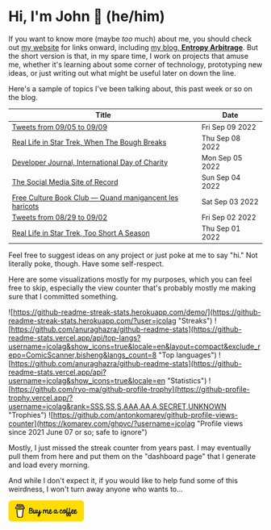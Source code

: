 # Hi, I'm John 👋 (he/him)

If you want to know more (maybe *too* much) about me, you should check out [my website](https://john.colagioia.net/) for links onward, including [my blog, **Entropy Arbitrage**](https://john.colagioia.net/blog).  But the short version is that, in my spare time, I work on projects that amuse me, whether it's learning about some corner of technology, prototyping new ideas, or just writing out what might be useful later on down the line.

Here's a sample of topics I've been talking about, this past week or so on the blog.

|Title|Date|
|-----|-------|
|[Tweets from 09/05 to 09/09](https://john.colagioia.net/blog/2022/09/09/week.html)|Fri Sep 09 2022|
|[Real Life in Star Trek, When The Bough Breaks](https://john.colagioia.net/blog/2022/09/08/bough-breaks.html)|Thu Sep 08 2022|
|[Developer Journal, International Day of Charity](https://john.colagioia.net/blog/2022/09/05/charity.html)|Mon Sep 05 2022|
|[The Social Media Site of Record](https://john.colagioia.net/blog/2022/09/04/social-record.html)|Sun Sep 04 2022|
|[Free Culture Book Club — Quand manigancent les haricots](https://john.colagioia.net/blog/2022/09/03/haricots.html)|Sat Sep 03 2022|
|[Tweets from 08/29 to 09/02](https://john.colagioia.net/blog/2022/09/02/week.html)|Fri Sep 02 2022|
|[Real Life in Star Trek, Too Short A Season](https://john.colagioia.net/blog/2022/09/01/short-season.html)|Thu Sep 01 2022|

Feel free to suggest ideas on any project or just poke at me to say "hi." Not literally poke, though. Have some self-respect.

Here are some visualizations mostly for my purposes, which you can feel free to skip, especially the view counter that's probably mostly me making sure that I committed something.

![https://github-readme-streak-stats.herokuapp.com/demo/](https://github-readme-streak-stats.herokuapp.com/?user=jcolag "Streaks")
![https://github.com/anuraghazra/github-readme-stats](https://github-readme-stats.vercel.app/api/top-langs?username=jcolag&show_icons=true&locale=en&layout=compact&exclude_repo=ComicScanner,bisheng&langs_count=8 "Top languages")
![https://github.com/anuraghazra/github-readme-stats](https://github-readme-stats.vercel.app/api?username=jcolag&show_icons=true&locale=en "Statistics")
![https://github.com/ryo-ma/github-profile-trophy](https://github-profile-trophy.vercel.app/?username=jcolag&rank=SSS,SS,S,AAA,AA,A,SECRET,UNKNOWN "Trophies")
![https://github.com/antonkomarev/github-profile-views-counter](https://komarev.com/ghpvc/?username=jcolag "Profile views since 2021 June 07 or so; safe to ignore")

Mostly, I just missed the streak counter from years past.  I may eventually pull them from here and put them on the "dashboard page" that I generate and load every morning.

And while I don't expect it, if you would like to help fund some of this weirdness, I won't turn away anyone who wants to...

[<img src="images/default-yellow.png" alt="Buy Me a Coffee" width="150px"/>](https://www.buymeacoffee.com/jcolag)
